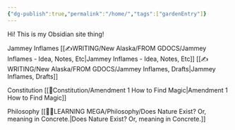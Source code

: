 ```yaml
---
{"dg-publish":true,"permalink":"/home/","tags":["gardenEntry"]}
---
```


Hi! This is my Obsidian site thing!


Jammey Inflames
	[[✍WRITING/New Alaska/FROM GDOCS/Jammey Inflames - Idea, Notes, Etc\|Jammey Inflames - Idea, Notes, Etc]]
	[[✍WRITING/New Alaska/FROM GDOCS/Jammey Inflames, Drafts\|Jammey Inflames, Drafts]]


Constitution
	[[📃Constitution/Amendment 1 How to Find Magic\|Amendment 1 How to Find Magic]]


Philosophy
	[[👨‍🎓LEARNING MEGA/Philosophy/Does Nature Exist? Or, meaning in Concrete.\|Does Nature Exist? Or, meaning in Concrete.]]





